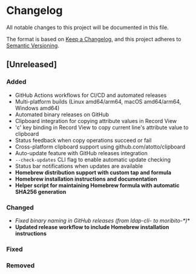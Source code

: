 # Changelog

All notable changes to this project will be documented in this file.

The format is based on [Keep a Changelog](https://keepachangelog.com/en/1.0.0/),
and this project adheres to [Semantic Versioning](https://semver.org/spec/v2.0.0.html).

## [Unreleased]

### Added
- GitHub Actions workflows for CI/CD and automated releases
- Multi-platform builds (Linux amd64/arm64, macOS amd64/arm64, Windows amd64)
- Automated binary releases on GitHub
- Clipboard integration for copying attribute values in Record View
- 'c' key binding in Record View to copy current line's attribute value to clipboard
- Status feedback when copy operations succeed or fail
- Cross-platform clipboard support using github.com/atotto/clipboard
- Auto-update feature with GitHub releases integration
- `--check-updates` CLI flag to enable automatic update checking
- Status bar notifications when updates are available
- **Homebrew distribution support with custom tap and formula**
- **Homebrew installation instructions and documentation**
- **Helper script for maintaining Homebrew formula with automatic SHA256 generation**

### Changed
- **Fixed binary naming in GitHub releases (from ldap-cli-* to moribito-*)**
- **Updated release workflow to include Homebrew installation instructions**

### Fixed

### Removed

<!-- When creating releases, follow this format:

## [1.0.0] - 2024-01-01

### Added
- New features

### Changed
- Changes in existing functionality

### Deprecated
- Soon-to-be removed features

### Removed
- Removed features

### Fixed
- Bug fixes

### Security
- Security improvements

-->